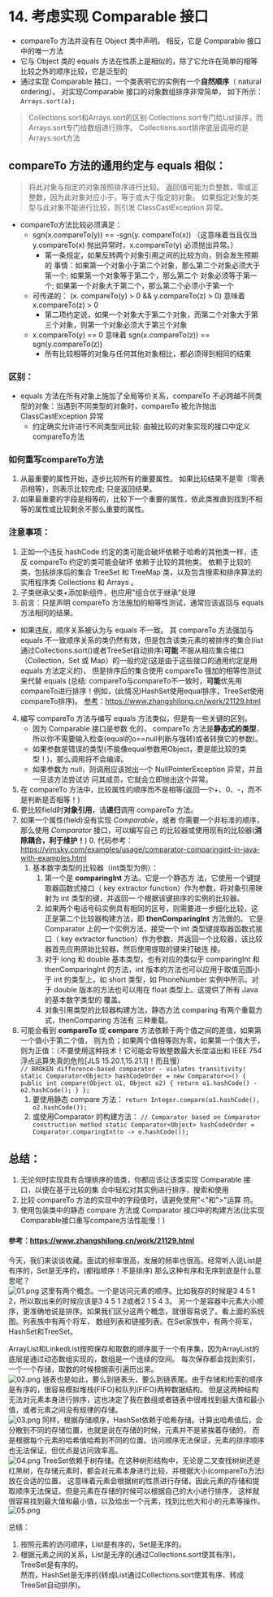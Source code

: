 # 14. 考虑实现 Comparable 接口
- compareTo 方法并没有在 Object 类中声明。 相反，它是 Comparable 接口 中的唯一方法
- 它与 Object 类的 equals 方法在性质上是相似的，除了它允许在简单的相等比较之外的顺序比较，它是泛型的
- 通过实现 Comparable 接口，一个类表明它的实例有一个**自然顺序**（ natural ordering）。 对实现Comparable 接口的对象数组排序非常简单，
如下所示：  
`Arrays.sort(a);`
>Collections.sort和Arrays.sort的区别
Collections.sort专门给List排序，而Arrays.sort专门给数组进行排序。
Collections.sort排序底层调用的是Arrays.sort方法

## compareTo 方法的通用约定与 equals 相似：
>将此对象与指定的对象按照排序进行比较。 返回值可能为负整数，零或正整数，因为此对象对应小于，等于或大于指定的对象。
如果指定对象的类型与此对象不能进行比较，则引发 ClassCastException 异常。  
- compareTo方法比较必须满足：
  - sgn(x.compareTo(y)) == -sgn(y. compareTo(x)) （这意味着当且仅当 y.compareTo(x) 抛出异常时，x.compareTo(y) 必须抛出异常。）
    - 第一条规定，如果反转两个对象引用之间的比较方向，则会发生预期的
      事情：如果第一个对象小于第二个对象，那么第二个对象必须大于第一个; 如果第一个对象等于第二个，那么第二个
      对象必须等于第一个; 如果第一个对象大于第二个，那么第二个必须小于第一个
  - 可传递的： (x. compareTo(y) > 0 && y.compareTo(z) > 0) 意味着
    x.compareTo(z) > 0
    - 第二项约定说，如果一个对象大于第二个对象，而第二个对象大于第三个对象，则第一个对象必须大于第三个对象
  - x.compareTo(y) == 0 意味着 sgn(x.compareTo(z)) == sgn(y.compareTo(z))
    - 所有比较相等的对象与任何其他对象相比，都必须得到相同的结果
### 区别：
- equals 方法在所有对象上施加了全局等价关系，compareTo 不必跨越不同类型的对象：当遇到不同类型的对象时，compareTo 被允许抛出 ClassCastException 异常
  - 约定确实允许进行不同类型间比较: 由被比较的对象实现的接口中定义compareTo方法

### 如何重写compareTo方法
1. 从最重要的属性开始，逐步比较所有的重要属性。 如果比较结果不是零（零表示相等），则表示比较完成; 只是返回结果。
2. 如果最重要的字段是相等的，比较下一个重要的属性，依此类推直到找到不相等的属性或比较剩余不那么重要的属性。

### 注意事项：
1. 正如一个违反 hashCode 约定的类可能会破坏依赖于哈希的其他类一样，违反 compareTo 约定的类可能会破坏
  依赖于比较的其他类。 依赖于比较的类，包括排序后的集合 TreeSet 和 TreeMap 类，以及包含搜索和排序算法的
  实用程序类 Collections 和 Arrays 。
2. 子类继承父类+添加新组件，也应用"组合优于继承"处理
3. 前言：只是声明 compareTo 方法施加的相等性测试，通常应该返回与 equals 方法相同的结果。  
  - 如果违反，顺序关系被认为与 equals 不一致。 其 compareTo 方法强加与 equals
不一致顺序关系的类仍然有效，但是包含该类元素的被排序的集合(list通过Collections.sort()或者TreeSet自动排序)**可能**
不服从相应集合接口（Collection，Set 或 Map）的一般约定(这是由于这些接口的通用约定是用 equals 方法定义的)，
但是排序后的集合使用 compareTo 强加的相等性测试来代替 equals
(总结: compareTo与compareTo不一致时，**可能**优先用compareTo进行排序！例如，(此情况)HashSet使用equal排序，TreeSet使用compareTo排序)。
[参考]()：https://www.zhangshilong.cn/work/21129.html
4. 编写 compareTo 方法与编写 equals 方法类似，但是有一些关键的区别。
   - 因为 Comparable 接口是参数 化的， compareTo 方法是**静态式的类型**，所以你不需要输入检查(equal的o==null判断与强转)或者转换它的参数)。
   - 如果参数是错误的类型(不能像equal参数用Object，要是能比较的类型！)，那么调用将不会编译。
   - 如果参数为 null，则调用应该抛出一个 NullPointerException 异常，并且一旦该方法尝试访
     问其成员，它就会立即抛出这个异常。
5. 在 compareTo 方法中，比较属性的顺序而不是相等(返回一个+、0、-，而不是判断是否相等！)
6. 要比较field时**对象引用**，请**递归**调用 compareTo 方法。
7. 如果一个属性(field)没有实现 _Comparable_，或者 你需要一个非标准的顺序，那么使用 _Comparator_ 接口，可以编写自己
   的比较器或使用现有的比较器(**消除耦合，利于维护！**)
   0. 代码参考：https://vimsky.com/examples/usage/comparator-comparingint-in-java-with-examples.html
   1. 基本数字类型的比较器（int类型为例）：
      1. 第一个是 **comparingInt** 方法。它是一个静态方
         法，它使用一个键提取器函数式接口（ key extractor function）作为参数，将对象引用映射为 int 类型的键，并返回一
         个根据该键排序的实例的比较器。
      2. 如果两个电话号码实例具有相同的区号，则需要进一步细化比较，这正是第二个比较器构建方法，即
         **thenComparingInt** 方法做的。 它是 Comparator 上的一个实例方法，接受一个 int 类型键提取器函数式接口（
         key extractor function）作为参数，并返回一个比较器，该比较器首先应用原始比较器，然后使用提取的键来打破连
         接。
      3. 对于 long 和 double 基本类型，也有对应的类似于 comparingInt 和
         thenComparingInt 的方法，int 版本的方法也可以应用于取值范围小于 int 的类型上，如 short 类型，如
         PhoneNumber 实例中所示。对于 double 版本的方法也可以用在 float 类型上。这提供了所有 Java 的基本数字类型的
         覆盖。
      4. 对象引用类型的比较器构建方法，静态方法 comparing 有两个重载方式，thenComparing 方法有
         三种重载。
8. 可能会看到 **compareTo** 或 **compare** 方法依赖于两个值之间的差值，如果第一个值小于第二个值，
   则为负；如果两个值相等则为零，如果第一个值大于，则为正值：（不要使用这种技术！它可能会导致整数最大长度溢出和 IEEE 754 浮点运算失真的危险[JLS 15.20.1,15.21.1]！而且慢）  
   `// BROKEN difference-based comparator - violates transitivity!
   static Comparator<Object> hashCodeOrder = new Comparator<>() {
       public int compare(Object o1, Object o2) {
           return o1.hashCode() - o2.hashCode();
       }
   };`
   1. 要使用静态 compare 方法：
   `return Integer.compare(o1.hashCode(), o2.hashCode());`
   2. 或使用Comparator 的构建方法：
   `// Comparator based on Comparator construction method
      static Comparator<Object> hashCodeOrder =
      Comparator.comparingInt(o -> o.hashCode());
      `
## 总结：
   1. 无论何时实现具有合理排序的值类，你都应该让该类实现 Comparable 接口，以便在基于比较的集
      合中轻松对其实例进行排序，搜索和使用
   2. 比较 compareTo 方法的实现中的字段值时，请避免使用"<"和">"运算
      符。
   3. 使用包装类中的静态 compare 方法或 Comparator 接口中的构建方法(比实现Comparable接口重写compare方法性能慢！)
























#### 参考：https://www.zhangshilong.cn/work/21129.html
今天，我们来谈谈收藏。面试的频率很高，发展的频率也很高。经常听人说List是有序的，Set是无序的，(都指顺序！不是排序) 那么这种有序和无序到底是什么意思呢？  
![01.png](pictures/01.png)
这里有两个概念。一个是访问元素的顺序。比如我存的时候是3 4 5 1 2，所以取出来的时候应该是3 4 5 1 2或者2 1 5 4 3。
另一个是容器中元素大小顺序，更准确地说是排序。如果我们区分这两个概念，就很容易说了。看上面的系统图。列表族中有两个将军，
数组列表和链接列表。在Set家族中，有两个将军，HashSet和TreeSet。  

ArrayList和LinkedList按照保存和取数的顺序属于一个有序集，因为ArrayList的底层是通过动态数组实现的，数组是一个连续的空间。
每次保存都会找到索引，一个一个存储，取数的时候根据索引遍历出来。  
![02.png](pictures/02.png)
链表也是如此，要么到链表头，要么到链表尾。由于存储和检索的顺序是有序的，很容易模拟堆栈(FIFO)和队列(FIFO)两种数据结构。
但是这两种结构无法对元素本身进行排序，这也决定了我在数组或者链表中很难找到最大值和最小值，或者元素之间没有规律的存储。  
![03.png](pictures/03.png)
同样，根据存储顺序，HashSet依赖于哈希存储。计算出哈希值后，会分散到不同的存储位置，也就是说在存储的时候，元素并不是紧挨着存储的，
而是根据每个元素的哈希值哈希到不同的位置。访问顺序无法保证，元素的排序顺序也无法保证，但优点是访问效率高。  
![04.png](pictures/04.png)
TreeSet依赖于树存储。在这种树形结构中，无论是二叉查找树树还是红黑树，在存储元素时，都会对元素本身进行比较，并根据大小(compareTo方法)放在合适的位置，
这意味着元素会根据树的性质进行存储，因此元素的存储和提取顺序无法保证。但是元素在存储的时候可以根据自己的大小进行排序，
这样就很容易找到最大值和最小值，以及给出一个元素，找到比他大和小的元素等操作。  
![05.png](pictures/05.png)

总结：
1. 按照元素的访问顺序，List是有序的，Set是无序的。  
2. 根据元素之间的关系，List是无序的(通过Collections.sort使其有序)，TreeSet是有序的。  
然而，HashSet是无序的(转成List通过Collections.sort使其有序、转成TreeSet自动排序)。  
